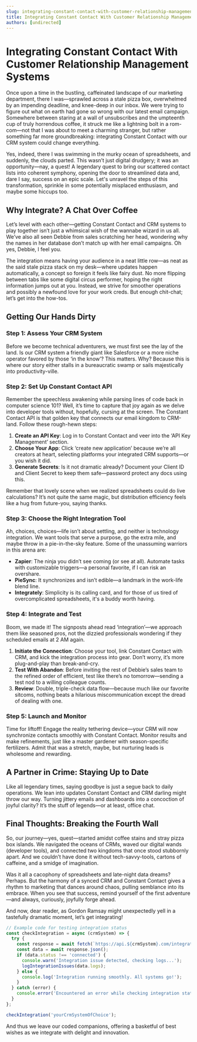```yaml
---
slug: integrating-constant-contact-with-customer-relationship-management-systems
title: Integrating Constant Contact With Customer Relationship Management Systems
authors: [undirected]
---
```



# Integrating Constant Contact With Customer Relationship Management Systems

Once upon a time in the bustling, caffeinated landscape of our marketing department, there I was—sprawled across a stale pizza box, overwhelmed by an impending deadline, and knee-deep in our inbox. We were trying to figure out what on earth had gone so wrong with our latest email campaign. Somewhere between staring at a wall of unsubscribes and the umpteenth cup of truly horrendous coffee, it struck me like a lightning bolt in a rom-com—not that I was about to meet a charming stranger, but rather something far more groundbreaking: integrating Constant Contact with our CRM system could change everything.

Yes, indeed, there I was swimming in the murky ocean of spreadsheets, and suddenly, the clouds parted. This wasn’t just digital drudgery; it was an opportunity—nay, a quest! A legendary quest to bring our scattered contact lists into coherent symphony, opening the door to streamlined data and, dare I say, success on an epic scale. Let's unravel the steps of this transformation, sprinkle in some potentially misplaced enthusiasm, and maybe some hiccups too.

## Why Integrate? A Chat Over Coffee

Let’s level with each other—getting Constant Contact and CRM systems to play together isn’t just a whimsical wish of the wannabe wizard in us all. We’ve also all seen Debbie from sales scratching her head, wondering why the names in her database don’t match up with her email campaigns. Oh yes, Debbie, I feel you.

The integration means having your audience in a neat little row—as neat as the said stale pizza stack on my desk—where updates happen automatically, a concept so foreign it feels like fairy dust. No more flipping between tabs like some digital circus performer, hoping the right information jumps out at you. Instead, we strive for smoother operations and possibly a newfound love for your work creds. But enough chit-chat; let’s get into the how-tos.

## Getting Our Hands Dirty

### Step 1: Assess Your CRM System

Before we become technical adventurers, we must first see the lay of the land. Is our CRM system a friendly giant like Salesforce or a more niche operator favored by those ‘in the know’? This matters. Why? Because this is where our story either stalls in a bureaucratic swamp or sails majestically into productivity-ville.

### Step 2: Set Up Constant Contact API

Remember the speechless awakening while parsing lines of code back in computer science 101? Well, it’s time to capture that joy again as we delve into developer tools without, hopefully, cursing at the screen. The Constant Contact API is that golden key that connects our email kingdom to CRM-land. Follow these rough-hewn steps:

1. **Create an API Key**: Log in to Constant Contact and veer into the ‘API Key Management’ section.
2. **Choose Your App**: Click ‘create new application’ because we’re all creators at heart, selecting platforms your integrated CRM supports—or you wish it did.
3. **Generate Secrets**: Is it not dramatic already? Document your Client ID and Client Secret to keep them safe—password protect any docs using this.

Remember that lovely scene when we realized spreadsheets could do live calculations? It’s not quite the same magic, but distribution efficiency feels like a hug from future-you, saying thanks.

### Step 3: Choose the Right Integration Tool

Ah, choices, choices—life isn’t about settling, and neither is technology integration. We want tools that serve a purpose, go the extra mile, and maybe throw in a pie-in-the-sky feature. Some of the unassuming warriors in this arena are:

- **Zapier**: The ninja you didn’t see coming (or see at all). Automate tasks with customizable triggers—a personal favorite, if I can risk an overshare.
- **PieSync**: It synchronizes and isn’t edible—a landmark in the work-life blend line.
- **Integrately**: Simplicity is its calling card, and for those of us tired of overcomplicated spreadsheets, it's a buddy worth having.

### Step 4: Integrate and Test

Boom, we made it! The signposts ahead read ‘integration’—we approach them like seasoned pros, not the dizzied professionals wondering if they scheduled emails at 2 AM again.

1. **Initiate the Connection**: Choose your tool, link Constant Contact with CRM, and kick the integration process into gear. Don’t worry, it’s more plug-and-play than break-and-cry.
2. **Test With Abandon**: Before inviting the rest of Debbie’s sales team to the refined order of efficient, test like there’s no tomorrow—sending a test nod to a willing colleague counts.
3. **Review**: Double, triple-check data flow—because much like our favorite sitcoms, nothing beats a hilarious miscommunication except the dread of dealing with one.

### Step 5: Launch and Monitor

Time for liftoff! Engage the reality tethering device—your CRM will now synchronize contacts smoothly with Constant Contact. Monitor results and make refinements, just like a master gardener with season-specific fertilizers. Admit that was a stretch, maybe, but nurturing leads is wholesome and rewarding.

## A Partner in Crime: Staying Up to Date

Like all legendary times, saying goodbye is just a segue back to daily operations. We lean into updates Constant Contact and CRM darling might throw our way. Turning jittery emails and dashboards into a concoction of joyful clarity? It’s the stuff of legends—or at least, office chat.

## Final Thoughts: Breaking the Fourth Wall

So, our journey—yes, quest—started amidst coffee stains and stray pizza box islands. We navigated the oceans of CRMs, waved our digital wands (developer tools), and connected two kingdoms that once stood stubbornly apart. And we couldn’t have done it without tech-savvy-tools, cartons of caffeine, and a smidge of imagination. 

Was it all a cacophony of spreadsheets and late-night data dreams? Perhaps. But the harmony of a synced CRM and Constant Contact gives a rhythm to marketing that dances around chaos, pulling semblance into its embrace. When you see that success, remind yourself of the first adventure—and always, curiously, joyfully forge ahead.

And now, dear reader, as Gordon Ramsay might unexpectedly yell in a tastefully dramatic moment, let’s get integrating!

```javascript
// Example code for testing integration status
const checkIntegration = async (crmSystem) => {
  try {
    const response = await fetch(`https://api.${crmSystem}.com/integrateStatus`);
    const data = await response.json();
    if (data.status !== 'connected') {
      console.warn('Integration issue detected, checking logs...');
      logIntegrationIssues(data.logs);
    } else {
      console.log('Integration running smoothly. All systems go!');
    }
  } catch (error) {
    console.error('Encountered an error while checking integration status:', error);
  }
};

checkIntegration('yourCrmSystemOfChoice');
```

And thus we leave our coded companions, offering a basketful of best wishes as we integrate with delight and innovation.
